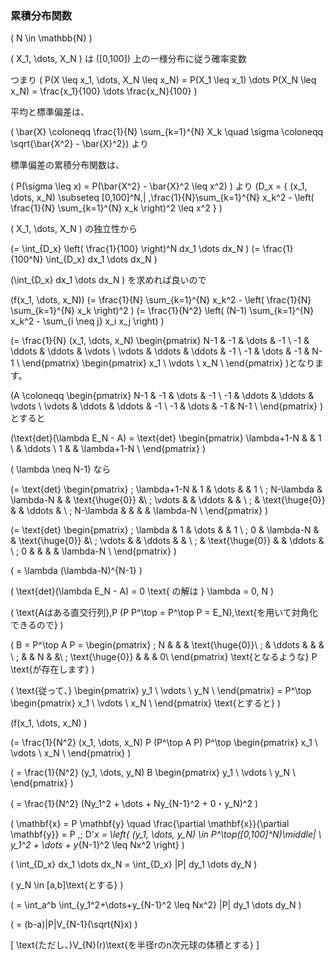 ### 累積分布関数
\( N \in \mathbb{N} \)

\( X_1, \dots, X_N \) は \([0,100]\) 上の一様分布に従う確率変数

つまり \( P(X \leq x_1, \dots, X_N \leq x_N) = P(X_1 \leq x_1) \dots P(X_N \leq x_N) = \frac{x_1}{100} \dots \frac{x_N}{100} \)

平均と標準偏差は、

\( \bar{X} \coloneqq \frac{1}{N} \sum_{k=1}^{N} X_k \quad \sigma \coloneqq \sqrt{\bar{X^2} - \bar{X}^2}\) より

標準偏差の累積分布関数は、

\( P(\sigma \leq x) = P(\bar{X^2} - \bar{X}^2 \leq x^2) \) より
\(D_x = \{ (x_1, \dots, x_N) \subseteq [0,100]^N\,| \,\frac{1}{N}\sum_{k=1}^{N} x_k^2 - \left( \frac{1}{N} \sum_{k=1}^{N} x_k \right)^2 \leq x^2 \} \)

\( X_1, \dots, X_N \) の独立性から

 \(= \int_{D_x} \left( \frac{1}{100} \right)^N dx_1 \dots dx_N \)
\(= \frac{1}{100^N} \int_{D_x} dx_1 \dots dx_N \)


\(\int_{D_x} dx_1 \dots dx_N \) を求めれば良いので

\(f(x_1, \dots, x_N)\)
\(= \frac{1}{N} \sum_{k=1}^{N} x_k^2 - \left( \frac{1}{N} \sum_{k=1}^{N} x_k \right)^2 \)
\(= \frac{1}{N^2} \left( (N-1) \sum_{k=1}^{N} x_k^2 - \sum_{i \neq j} x_i x_j \right) \)

\(= \frac{1}{N} (x_1, \dots, x_N)
\begin{pmatrix}
N-1 & -1 & \dots & -1 \\
-1 & \ddots & \ddots & \vdots \\
\vdots & \ddots & \ddots & -1 \\
-1 & \dots & -1 & N-1 \\
\end{pmatrix}
\begin{pmatrix}
x_1 \\
\vdots \\
x_N \\
\end{pmatrix}
\)となります。

\(A \coloneqq \begin{pmatrix}
N-1 & -1 & \dots & -1 \\
-1 & \ddots & \ddots & \vdots \\
\vdots & \ddots & \ddots & -1 \\
-1 & \dots & -1 & N-1 \\
\end{pmatrix}
\) とすると

\(\text{det}(\lambda E_N - A)
= \text{det}
\begin{pmatrix}
\lambda+1-N & & 1 \\
 & \ddots \\
1 & & \lambda+1-N \\
\end{pmatrix}
\)

\( \lambda \neq N-1\) なら

\(= \text{det}
\begin{pmatrix}
\; \lambda+1-N & 1 & \dots & & 1 \\
\; N-\lambda & \lambda-N & & \text{\huge{0}} &\\
\; \vdots & & \ddots & & \\
\; & \text{\huge{0}} & & \ddots & \\
\; N-\lambda & & & & \lambda-N \\
\end{pmatrix}
\)

\(= \text{det}
\begin{pmatrix}
\; \lambda & 1 & \dots & & 1 \\
\; 0 & \lambda-N & & \text{\huge{0}} &\\
\; \vdots & & \ddots & & \\
\; & \text{\huge{0}} & & \ddots & \\
\; 0 & & & & \lambda-N \\
\end{pmatrix}
\)

\( = \lambda (\lambda-N)^{N-1} \)

\( \text{det}(\lambda E_N - A) = 0 \text{ の解は } \lambda = 0, N \)

\( \text{Aはある直交行列}\,P (P P^\top = P^\top P = E_N)\,\text{を用いて対角化できるので}
\)

\( B = P^\top A P =
\begin{pmatrix}
\; N & & & \text{\huge{0}}\\
\; & \ddots & & & \\
\; & & N & &\\
\; \text{\huge{0}} & & & 0\\
\end{pmatrix}
\text{となるような} P \text{が存在します}
\)

\( \text{従って、}
\begin{pmatrix} 
y_1 \\
\vdots \\
y_N \\
\end{pmatrix}
= P^\top 
\begin{pmatrix}
x_1 \\
\vdots \\
x_N \\
\end{pmatrix}
\text{とすると}
\)

\(f(x_1, \dots, x_N) \)

\(= \frac{1}{N^2} (x_1, \dots, x_N) P (P^\top A P) P^\top 
\begin{pmatrix}
x_1 \\
\vdots \\
x_N \\
\end{pmatrix}
\)

\(
= \frac{1}{N^2}
(y_1, \dots, y_N) B
\begin{pmatrix}
y_1 \\
\vdots \\
y_N \\
\end{pmatrix}
\)

\(
= \frac{1}{N^2} (Ny_1^2 + \dots + Ny_{N-1}^2 + 0・y_N)^2
\)

\(
\mathbf{x} = P \mathbf{y} \quad \frac{\partial \mathbf{x}}{\partial \mathbf{y}} = P ,\; D'_x = \left\{ (y_1, \dots, y_N) \in P^\top([0,100]^N)\middle| \ y_1^2 + \dots + y_{N-1}^2 \leq Nx^2 \right\}
\)

\(
\int_{D_x} dx_1 \dots dx_N = \int_{D_x} |P| dy_1 \dots dy_N
\)

\(
y_N \in [a,b]\text{とする}
\)

\(
= \int_a^b \int_{y_1^2+\dots+y_{N-1}^2 \leq Nx^2} |P| dy_1 \dots dy_N 
\)

\(
= (b-a)|P|V_{N-1}(\sqrt{N}x)
\)

\[
\text{ただし、}V_{N}(r)\text{を半径rのn次元球の体積とする}
\]
